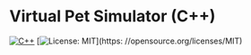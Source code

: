 # Virtual Pet Simulator (C++)
[![C++](https://img.shields.io/badge/C++-17-blue.svg)](https://isocpp.org/)
[![License: MIT](https://img.shields.io/badge/License-MIT-green.svg)](https:
//opensource.org/licenses/MIT)


